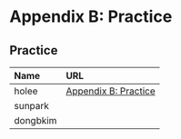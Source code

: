 # Appendix B: Practice

## Practice
| Name | URL |
|:---|:---|
| holee | [Appendix B: Practice](https://github.com/hochan222/Everything-in-JavaScript/wiki/Appendix-B:-Practice) |
| sunpark |  |
| dongbkim |  |
